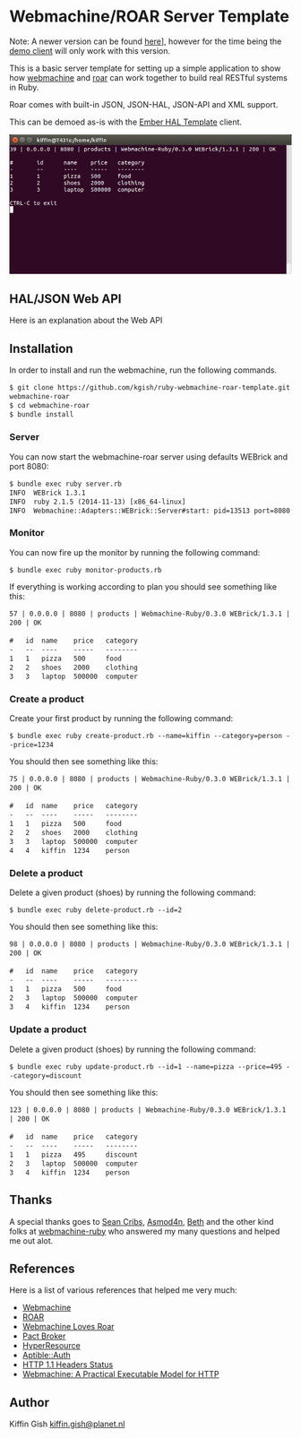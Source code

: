 # Webmachine/ROAR Server Template

Note: A newer version can be found [here](https://github.com/kgish/ruby-webmachine-roar-template/tree/webmachine-and-roar-update-attemptr)],
however for the time being the [demo client](https://github.com/kgish/ember-hal-template) will only work with this version.

This is a basic server template for setting up a simple application to show how 
[webmachine](https://github.com/seancribbs/webmachine-ruby) and [roar](https://github.com/apotonick/roar)
can work together to build real RESTful systems in Ruby.

Roar comes with built-in JSON, JSON-HAL, JSON-API and XML support.

This can be demoed as-is with the [Ember HAL Template](https://github.com/kgish/ember-hal-template) client.

![](images/screenshot-monitor.png?raw=true)

## HAL/JSON Web API

Here is an explanation about the Web API

## Installation

In order to install and run the webmachine, run the following commands.

    $ git clone https://github.com/kgish/ruby-webmachine-roar-template.git webmachine-roar
    $ cd webmachine-roar
    $ bundle install

### Server

You can now start the webmachine-roar server using defaults WEBrick and port 8080:

    $ bundle exec ruby server.rb
    INFO  WEBrick 1.3.1
    INFO  ruby 2.1.5 (2014-11-13) [x86_64-linux]
    INFO  Webmachine::Adapters::WEBrick::Server#start: pid=13513 port=8080

### Monitor

You can now fire up the monitor by running the following command:

    $ bundle exec ruby monitor-products.rb

If everything is working according to plan you should see something like this:

    57 | 0.0.0.0 | 8080 | products | Webmachine-Ruby/0.3.0 WEBrick/1.3.1 | 200 | OK

    #	id	name	price	category
    -	--	----	-----	--------
    1	1	pizza	500	    food
    2	2	shoes	2000	clothing
    3	3	laptop	500000	computer

### Create a product

Create your first product by running the following command:

    $ bundle exec ruby create-product.rb --name=kiffin --category=person --price=1234

You should then see something like this:

    75 | 0.0.0.0 | 8080 | products | Webmachine-Ruby/0.3.0 WEBrick/1.3.1 | 200 | OK

    #	id	name	price	category
    -	--	----	-----	--------
    1	1	pizza	500	    food
    2	2	shoes	2000	clothing
    3	3	laptop	500000	computer
    4	4	kiffin	1234	person

### Delete a product

Delete a given product (shoes) by running the following command:

    $ bundle exec ruby delete-product.rb --id=2

You should then see something like this:

    98 | 0.0.0.0 | 8080 | products | Webmachine-Ruby/0.3.0 WEBrick/1.3.1 | 200 | OK

    #	id	name	price	category
    -	--	----	-----	--------
    1	1	pizza	500	    food
    2	3	laptop	500000	computer
    3	4	kiffin	1234	person

### Update a product

Delete a given product (shoes) by running the following command:

    $ bundle exec ruby update-product.rb --id=1 --name=pizza --price=495 --category=discount

You should then see something like this:

    123 | 0.0.0.0 | 8080 | products | Webmachine-Ruby/0.3.0 WEBrick/1.3.1 | 200 | OK

    #	id	name	price	category
    -	--	----	-----	--------
    1	1	pizza	495	    discount
    2	3	laptop	500000	computer
    3	4	kiffin	1234	person

## Thanks

A special thanks goes to [Sean Cribs](https://github.com/seancribbs), [Asmod4n](https://github.com/Asmod4n),
[Beth](https://github.com/bethesque) and the other kind folks at [webmachine-ruby](https://github.com/seancribbs/webmachine-ruby)
who answered my many questions and helped me out alot.

## References

Here is a list of various references that helped me very much:

* [Webmachine](https://github.com/seancribbs/webmachine-ruby)
* [ROAR](https://github.com/apotonick/roar)
* [Webmachine Loves Roar](https://github.com/apotonick/webmachinelovesroar)
* [Pact Broker](https://github.com/bethesque/pact_broker)
* [HyperResource](https://github.com/gamache/hyperresource)
* [Aptible::Auth](https://github.com/aptible/aptible-auth-ruby)
* [HTTP 1.1 Headers Status](http://upload.wikimedia.org/wikipedia/commons/8/88/Http-headers-status.png)
* [Webmachine: A Practical Executable Model for HTTP](http://www.infoq.com/presentations/Webmachine-A-Practical-Executable-Model-for-HTTP)

## Author

Kiffin Gish <kiffin.gish@planet.nl>

